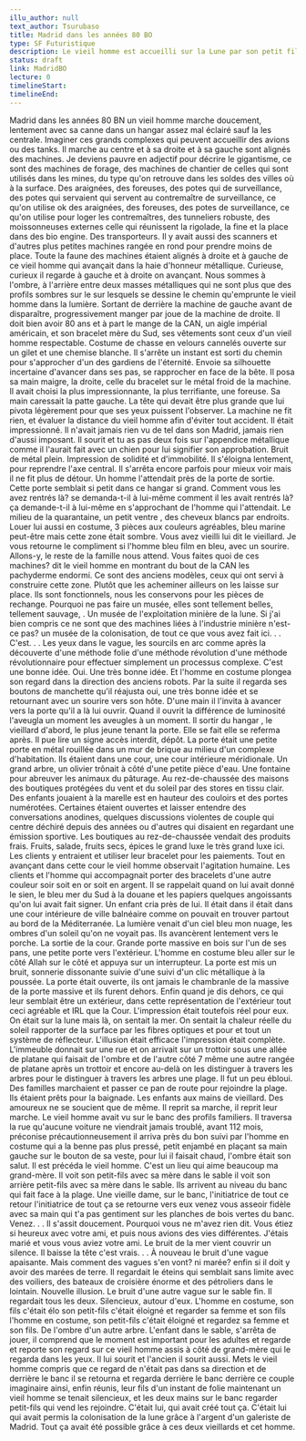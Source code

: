 ```yaml
---
illu_author: null
text_author: Tsurubaso
title: Madrid dans les années 80 BO 
type: SF Futuristique
description: Le vieil homme est accueilli sur la Lune par son petit fils, le hangar des machines, la plage où il retrouve le reste de sa famille...
status: draft
link: MadridBO
lecture: 0
timelineStart: 
timelineEnd: 
---
```





Madrid dans les années 80 BN un vieil homme marche doucement, lentement avec sa canne dans un hangar assez mal éclairé sauf la les centrale. Imaginer ces grands complexes qui peuvent accueillir des avions ou des tanks. Il marche au centre et à sa droite et à sa gauche sont alignés des machines. Je deviens pauvre en adjectif pour décrire le gigantisme, ce sont des machines de forage, des machines de chantier de celles qui sont utilisés dans les mines, du type qu'on retrouve dans les soldes des villes où à la surface. Des araignées, des foreuses, des potes qui de surveillance, des potes qui servaient qui servent au contremaître de surveillance, ce qu'on utilise ok des araignées, des foreuses, des potes de surveillance, ce qu'on utilise pour loger les contremaîtres, des tunneliers robuste, des moissonneuses externes celle qui réunissent la rigolade, la fine et la place dans des bio engine. Des transporteurs. Il y avait aussi des scanners et d'autres plus petites machines rangée en rond pour prendre moins de place. Toute la faune des machines étaient alignés à droite et à gauche de ce vieil homme qui avançait dans la haie d'honneur métallique. Curieuse, curieux il regarde à gauche et à droite on avançant. Nous sommes à l'ombre, à l'arrière entre deux masses métalliques qui ne sont plus que des profils sombres sur le sur lesquels se dessine le chemin qu'emprunte le vieil homme dans la lumière. Sortant de derrière la machine de gauche avant de disparaître, progressivement manger par
joue de la machine de droite. Il doit bien avoir 80 ans et à part le mange de la CAN, un aigle impérial américain, et son bracelet mère du Sud, ses vêtements sont ceux d'un vieil homme respectable. Costume de chasse en velours cannelés ouverte sur un gilet et une chemise blanche. Il s'arrête un instant est sorti du chemin pour s'approcher d'un des gardiens de l'éternité. Envoie sa silhouette incertaine d'avancer dans ses pas, se rapprocher en face de la bête. Il posa sa main maigre, la droite, celle du bracelet sur le métal froid de la machine. Il avait choisi la plus impressionnante, la plus terrifiante, une foreuse. Sa main caressait la patte gauche. La tête qui devait être plus grande que lui pivota légèrement pour que ses yeux puissent l'observer. La machine ne fit rien, et évaluer la distance du vieil homme afin d'éviter tout accident. Il était impressionné. Il n'avait jamais rien vu de tel dans son Madrid, jamais rien d'aussi imposant. Il sourit et tu as pas deux fois sur l'appendice métallique comme il l'aurait fait avec un chien pour lui signifier son approbation. Bruit de métal plein. Impression de solidité et d'immobilité. Il s'éloigna lentement, pour reprendre l'axe central. Il s'arrêta encore parfois pour mieux voir mais il ne fit plus de détour. Un homme l'attendait près de la porte de sortie. Cette porte semblait si petit dans ce hangar si grand. Comment vous les avez rentrés là? se demanda-t-il à lui-même comment il les avait rentrés là? ça demande-t-il à lui-même en s'approchant de l'homme qui l'attendait. Le milieu de la quarantaine, un petit ventre
, des cheveux blancs par endroits. Louer lui aussi en costume, 3 pièces aux couleurs agréables, bleu marine peut-être mais cette zone était sombre. Vous avez vieilli lui dit le vieillard. Je vous retourne le compliment si l'homme bleu film en bleu, avec un sourire. Allons-y, le reste de la famille nous attend. Vous faites quoi de ces machines? dit le vieil homme en montrant du bout de la CAN les pachyderme endormi. Ce sont des anciens modèles, ceux qui ont servi à construire cette zone. Plutôt que les acheminer ailleurs on les laisse sur place. Ils sont fonctionnels, nous les conservons pour les pièces de rechange. Pourquoi ne pas faire un musée, elles sont tellement belles, tellement sauvage, . Un musée de l'exploitation minière de la lune. Si j'ai bien compris ce ne sont que des machines liées à l'industrie minière n'est-ce pas? un musée de la colonisation, de tout ce que vous avez fait ici. . . C'est. . . Les yeux dans le vague, les sourcils en arc comme après la découverte d'une méthode folie d'une méthode révolution d'une méthode révolutionnaire pour effectuer simplement un processus complexe. C'est une bonne idée. Oui. Une très bonne idée. Et l'homme en costume plongea son regard dans la direction des anciens robots. Par la suite il regarda ses boutons de manchette qu'il réajusta oui, une très bonne idée et se retournant avec un sourire vers son hôte. D'une main il l'invita à avancer vers la porte qu'il a là lui ouvrir. Quand il ouvrit la différence de luminosité l'aveugla un moment les aveugles à un moment. Il sortir du hangar
, le vieillard d'abord, le plus jeune tenant la porte. Elle se fait elle se referma après. Il pue lire un signe accès interdit, dépôt. La porte était une petite porte en métal rouillée dans un mur de brique au milieu d'un complexe d'habitation. Ils étaient dans une cour, une cour intérieure méridionale. Un grand arbre, un olivier trônait à côté d'une petite pièce d'eau. Une fontaine pour abreuver les animaux du pâturage. Au rez-de-chaussée des maisons des boutiques protégées du vent et du soleil par des stores en tissu clair. Des enfants jouaient à la marelle est en hauteur des couloirs et des portes numérotées. Certaines étaient ouvertes et laisser entendre des conversations anodines, quelques discussions violentes de couple qui centre déchiré depuis des années ou d'autres qui disaient en regardant une émission sportive. Les boutiques au rez-de-chaussée vendait des produits frais. Fruits, salade, fruits secs, épices le grand luxe le très grand luxe ici. Les clients y entraient et utiliser leur bracelet pour les paiements. Tout en avançant dans cette cour le vieil homme observait l'agitation humaine. Les clients et l'homme qui accompagnait porter des bracelets d'une autre couleur soir soit en or soit en argent. Il se rappelait quand on lui avait donné le sien, le bleu mer du Sud à la douane et les papiers quelques angoissants qu'on lui avait fait signer. Un enfant cria près de lui. Il était dans il était dans une cour intérieure de ville balnéaire comme on pouvait en trouver partout au bord de la Méditerranée. La lumière venait d'un ciel bleu
mon nuage, les ombres d'un soleil qu'on ne voyait pas. Ils avancèrent lentement vers le porche. La sortie de la cour. Grande porte massive en bois sur l'un de ses pans, une petite porte vers l'extérieur. L'homme en costume bleu aller sur le côté Allah sur le côté et appuya sur un interrupteur. La porte est mis un bruit, sonnerie dissonante suivie d'une suivi d'un clic métallique à la poussée. La porte était ouverte, ils ont jamais le chambranle de la massive de la porte massive et ils furent dehors. Enfin quand je dis dehors, ce qui leur semblait être un extérieur, dans cette représentation de l'extérieur tout ceci agréable et IRL que la Cour. L'impression était toutefois réel pour eux. On était sur la lune mais là, on sentait la mer. On sentait la chaleur réelle du soleil rapporter de la surface par les fibres optiques et pour et tout un système de réflecteur. L'illusion était efficace l'impression était complète. L'immeuble donnait sur une rue et on arrivait sur un trottoir sous une allée de platane qui faisait de l'ombre et de l'autre côté 7 même une autre rangée de platane après un trottoir et encore au-delà on les distinguer à travers les arbres pour le distinguer à travers les arbres une plage. Il fut un peu ébloui. Des familles marchaient et passer ce pan de route pour rejoindre la plage. Ils étaient prêts pour la baignade. Les enfants aux mains de vieillard. Des amoureux
ne se soucient que de même. Il reprit sa marche, il reprit leur marche. Le vieil homme avait vu sur le banc des profils familiers. Il traversa la rue qu'aucune voiture ne viendrait jamais troublé, avant 112 mois, préconise précautionneusement il arriva près du bon suivi par l'homme en costume qui a la benne pas plus pressé, petit enjambé en plaçant sa main gauche sur le bouton de sa veste, pour lui il faisait chaud, l'ombre était son salut. Il est précéda le vieil homme. C'est un lieu qui aime beaucoup ma grand-mère. Il voit son petit-fils avec sa mère dans le sable il voit son arrière petit-fils avec sa mère dans le sable. Ils arrivent au niveau du banc qui fait face à la plage. Une vieille dame, sur le banc, l'initiatrice de tout ce retour l'initiatrice de tout ça se retourne vers eux venez vous asseoir fidèle avec sa main qui t'a pas gentiment sur les planches de bois vertes du banc. Venez. . . Il s'assit doucement. Pourquoi vous ne m'avez rien dit. Vous étiez si heureux avec votre ami, et puis nous avions des vies différentes. J'étais marié et vous vous aviez votre ami. Le bruit de la mer vient couvrir un silence. Il baisse la tête c'est vrais. . . À nouveau le bruit d'une vague apaisante. Mais comment des vagues s'en vont? ni marée? enfin si il doit y avoir des marées de terre. Il regardait le
éteins qui semblait sans limite avec des voiliers, des bateaux de croisière énorme et des pétroliers dans le lointain. Nouvelle illusion. Le bruit d'une autre vague sur le sable fin. Il regardait tous les deux. Silencieux, autour d'eux. L'homme en costume, son fils c'était élo son petit-fils c'était éloigné et regarder sa femme et son fils l'homme en costume, son petit-fils c'était éloigné et regardez sa femme et son fils. De l'ombre d'un autre arbre. L'enfant dans le sable, s'arrêta de jouer, il comprend que le moment est important pour les adultes et regarde et reporte son regard sur ce vieil homme assis à côté de grand-mère qui le regarda dans les yeux. Il lui sourit et l'ancien il sourit aussi. Mets le vieil homme compris que ce regard de n'était pas dans sa direction et de derrière le banc il se retourna et regarda derrière le banc derrière ce couple imaginaire ainsi, enfin réunis, leur fils d'un instant de folie maintenant un vieil homme se tenait silencieux, et les deux mains sur le banc regarder
petit-fils qui vend les rejoindre. C'était lui, qui avait créé tout ça. C'était lui qui avait permis la colonisation de la lune grâce à l'argent d'un galeriste de Madrid. Tout ça avait été possible grâce à ces deux vieillards et cet homme. 
